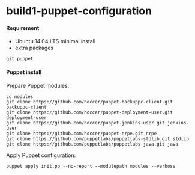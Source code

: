 build1-puppet-configuration
===========================

#### Requirement

* Ubuntu 14.04 LTS minimal install
* extra packages
```
git puppet
```

#### Puppet install

Prepare Puppet modules:
```
cd modules
git clone https://github.com/hoccer/puppet-backuppc-client.git backuppc-client
git clone https://github.com/hoccer/puppet-deployment-user.git deployment-user
git clone https://github.com/hoccer/puppet-jenkins-user.git jenkins-user
git clone https://github.com/hoccer/puppet-nrpe.git nrpe
git clone https://github.com/puppetlabs/puppetlabs-stdlib.git stdlib
git clone https://github.com/puppetlabs/puppetlabs-java.git java
```

Apply Puppet configuration:

```
puppet apply init.pp --no-report --modulepath modules --verbose
```
